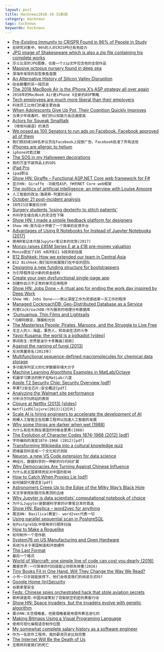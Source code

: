 ```yaml
---
layout: post
title: Hacknews2018-10-31新闻
category: Hacknews
tags: hacknews
keywords: hacknews
---
```




- [Pre-Existing Immunity to CRISPR Found in 96% of People in Study](https://www.xconomy.com/boston/2018/10/29/pre-existing-immunity-to-crispr-found-in-96-of-people-in-study/)
- `在研究对象中，96%的人对CRISPR已有免疫力`
- [JPG image of Shakespeare which is also a zip file containing his complete works](https://twitter.com/David3141593/status/1057042085029822464)
- `莎士比亚的JPG图像，也是一个zip文件包含他的全部作品`
- [Massive octopus nursery found in deep sea](https://www.nationalgeographic.com/animals/2018/10/deep-sea-octopus-nursery-discovered-animals-news/)
- `深海中发现的巨型章鱼苗圃`
- [An Alternative History of Silicon Valley Disruption](https://www.wired.com/story/alternative-history-of-silicon-valley-disruption/)
- `硅谷颠覆的另一段历史`
- [The 2018 MacBook Air is the iPhone X’s ASP strategy all over again](https://9to5mac.com/2018/10/31/asp/)
- `2018年的MacBook Air是iPhone X全新的ASP策略`
- [Tech employees are much more liberal than their employers](https://www.recode.net/2018/10/31/18039528/tech-employees-politics-liberal-employers-candidates)
- `科技员工比他们的雇主更自由`
- [When Adolescents Give Up Pot, Their Cognition Quickly Improves](https://www.npr.org/sections/health-shots/2018/10/30/662127406/when-adolescents-give-up-pot-their-cognition-quickly-improves)
- `当青少年戒毒时，他们的认知能力会迅速提高`
- [Actors for Squeak Smalltalk](https://tonyg.github.io/squeak-actors/)
- `《吱吱叫细语》的演员`
- [We posed as 100 Senators to run ads on Facebook. Facebook approved all of them](https://news.vice.com/en_us/article/xw9n3q/we-posed-as-100-senators-to-run-ads-on-facebook-facebook-approved-all-of-them)
- `我们假扮成100名参议员在Facebook上投放广告。Facebook批准了所有这些`
- [iPhones are allergic to helium](https://ifixit.org/blog/11986/iphones-are-allergic-to-helium/)
- `iphone对氦过敏`
- [The SOS in my Halloween decorations](https://www.bbc.com/news/stories-45976946)
- `我的万圣节装饰品上的SOS`
- [iPad Pro](https://www.apple.com/ipad-pro/)
- `ipad职业`
- [Show HN: Giraffe – Functional ASP.NET Core web framework for F#](https://github.com/giraffe-fsharp/Giraffe)
- `显示HN: Giraffe -功能性ASP。f#的NET Core web框架`
- [The politics of artificial intelligence: an interview with Louise Amoore](https://www.opendemocracy.net/digitaliberties/krystian-woznicki-louise-amoore/politics-of-artificial-intelligence-interview-with-l)
- `人工智能的政治:路易斯·阿莫的采访`
- [October 21 post-incident analysis](https://blog.github.com/2018-10-30-oct21-post-incident-analysis/)
- `10月21日事故后分析`
- [Surgery students &#39;losing dexterity to stitch patients&#39;](https://www.bbc.com/news/education-46019429)
- `外科学生缝合病人的灵活性下降`
- [Show HN: I made a simple feedback platform for designers](https://fakeclients.com/feedback)
- `Show HN:我为设计师做了一个简单的反馈平台`
- [Advantages of Using R Notebooks for Instead of Jupyter Notebooks (2017)](https://minimaxir.com/2017/06/r-notebooks/)
- `使用R笔记本代替Jupyter笔记本的优势(2017)`
- [Monzo raises £85M Series E at a £1B pre-money valuation](https://techcrunch.com/2018/10/30/monzocorn/)
- `Monzo提出了£85 m系列E£1 b投资前估值`
- [B12 Bishkek: How we extended our team in Central Asia](https://blog.b12.io/b12-bishkek-how-we-built-a-home-in-central-asia-b482d85cf919)
- `B12 Bishkek:我们如何拓展我们在中亚的团队`
- [Designing a new funding structure for bootstrappers](https://earnestcapital.co/funding-for-bootstrappers/)
- `为引导程序设计新的资金结构`
- [Create your own dysfunctional single-page app](https://tinnedfruit.com/articles/create-your-own-dysfunctional-single-page-app.html)
- `创建你自己不正常的单页应用程序`
- [Show HN: Jobs Done – A ritual app for ending the work day inspired by Deep Work](https://github.com/skidding/jobs-done)
- `Show HN: Jobs Done——一款以深度工作为灵感结束一天工作的程序`
- [Managed CockroachDB: Geo-Distributed Database as a Service](https://www.cockroachlabs.com/blog/launching-managed-cockroachdb/)
- `托管CockroachDB:作为服务的地理分布数据库`
- [‘Oumuamua, Thin Films and Lightsails](https://www.centauri-dreams.org/2018/10/29/on-oumuamua-thin-films-and-lightsails/)
- `“乌穆阿穆亚，薄膜和光剑`
- [The Masterless People: Pirates, Maroons, and the Struggle to Live Free](https://longreads.com/2018/10/30/the-masterless-people-pirates-maroons-and-the-struggle-to-live-free/)
- `无主人的人:海盗，栗色人，和自由生活的斗争`
- [Yayoi Kusama: the world is a polkadot [video]](https://www.youtube.com/watch?v=21NrNdse7nI)
- `草间弥生:世界是波尔卡多舞曲[视频]`
- [Against the naming of fungi (2013)](https://www.sciencedirect.com/science/article/pii/S1878614613000871)
- `反对真菌命名(2013年)`
- [Multifunctional sequence-defined macromolecules for chemical data storage](https://www.nature.com/articles/s41467-018-06926-3)
- `多功能序列定义的化学数据存储大分子`
- [Machine Learning Algorithms Examples in MatLab/Octave](https://github.com/trekhleb/machine-learning-octave)
- `机器学习算法的例子在MatLab/八度`
- [Apple T2 Security Chip: Security Overview [pdf]](https://www.apple.com/mac/docs/Apple_T2_Security_Chip_Overview.pdf)
- `苹果T2安全芯片:安全概述[pdf]`
- [Analyzing the Walmart site performance](https://iamakulov.com/notes/walmart/)
- `分析沃尔玛网站的表现`
- [Clojure at Netflix (2013) [slides]](https://speakerdeck.com/daveray/clojure-at-netflix)
- `Netflix的Clojure(2013)[幻灯片]`
- [Scale AI is hiring engineers to accelerate the development of AI](https://scale.ai/about#jobs)
- `规模人工智能正在招募工程师以加速人工智能的发展`
- [Why some things are darker when wet (1988)](https://fermatslibrary.com/s/why-some-things-are-darker-when-wet)
- `为什么有些东西在潮湿的时候会更黑(1988)`
- [The Evolution of Character Codes 1874-1968 (2012) [pdf]](http://citeseerx.ist.psu.edu/viewdoc/download?doi=10.1.1.96.678&amp;rep=rep1&amp;type=pdf)
- `字符编码的演变1874-1968 (2012)[pdf]`
- [Transforming Wikipedia into a cultural knowledge quiz](https://medium.com/@mjbaldwin/transforming-wikipedia-into-an-accurate-cultural-knowledge-quiz-b0a0f74877c#hn)
- `把维基百科变成一个文化知识测验`
- [Neuron, a new VS Code extension for data science](https://blogs.msdn.microsoft.com/uk_faculty_connection/2018/10/29/data-science-in-visual-studio-code-using-neuron-a-new-vs-code-extension/)
- `神经元，数据科学的一种新的VS代码扩展`
- [Why Democracies Are Turning Against Chinese Influence](https://www.foreignaffairs.com/articles/china/2018-10-24/why-democracies-are-turning-against-belt-and-road)
- `为什么民主国家转而反对中国的影响`
- [How to Catch When Proxies Lie [pdf]](https://www.andrew.cmu.edu/user/nicolasc/publications/Weinberg-IMC18.pdf)
- `如何捕捉代理谎言[pdf]`
- [Astronomers Creep Up to the Edge of the Milky Way’s Black Hole](https://www.quantamagazine.org/astronomers-creep-up-to-the-edge-of-the-milky-ways-black-hole-20181030/)
- `天文学家爬到银河系黑洞的边缘`
- [Why Jupyter is data scientists’ computational notebook of choice](https://www.nature.com/articles/d41586-018-07196-1)
- `为什么Jupyter是数据科学家的计算笔记本的首选`
- [Show HN: Basilica – word2vec for anything](https://www.basilica.ai/)
- `展览HN: Basilica(教堂)- word2vec代表一切`
- [Using parallel sequential scan in PostgreSQL](https://rafiasabih.blogspot.com/2018/10/using-parallel-sequential-scan-in.html)
- `在PostgreSQL中使用并行顺序扫描`
- [How to Make a Roguelike](http://www.gamasutra.com/blogs/JoshGe/20181029/329512/How_to_Make_a_Roguelike.php)
- `如何制作一个恶作剧`
- [System76 on US Manufacturing and Open Hardware](https://blog.system76.com/post/179592732883/system76-on-us-manufacturing-and-open-hardware)
- `系统76关于美国制造和开放硬件`
- [The Last Format](https://reallifemag.com/the-last-format/)
- `最后一个格式`
- [World of Warcraft: one simple line of code can cost you dearly (2016)](https://www.gdatasoftware.com/blog/2016/07/28809-world-of-warcraft-one-simple-line-of-code-can-cost-you-dearly)
- `魔兽世界:一行简单的代码就能让你损失惨重(2016)`
- [Tiny Books Fit in One Hand. Will They Change the Way We Read?](https://www.nytimes.com/2018/10/29/business/mini-books-pocket-john-green.html)
- `小书一只手就能放得下。他们会改变我们的阅读方式吗?`
- [Google Home (in)Security](https://jerrygamblin.com/2018/10/29/google-home-insecurity/)
- `谷歌家里安全`
- [Feds: Chinese spies orchestrated hack that stole aviation secrets](https://arstechnica.com/tech-policy/2018/10/feds-say-chinese-spies-and-their-hired-hackers-stole-aviation-secrets/)
- `联邦调查局:中国间谍策划了窃取航空机密的黑客行动`
- [Show HN: Space invaders, but the invaders evolve with genetic algorithm](https://github.com/victorqribeiro/invaderz)
- `展示HN:太空侵略者，但是侵略者是用遗传算法进化的`
- [Making Bitmaps Using a Visual Programing Language](https://github.com/bsella/Emergence/)
- `使用可视化编程语言制作位图`
- [My somewhat complete salary history as a software engineer](https://humanwhocodes.com/blog/2018/10/my-somewhat-complete-salary-history-software-engineer/)
- `作为一名软件工程师，我的薪资历史比较完整`
- [The Internet Will Be the Death of Us](https://www.nytimes.com/2018/10/30/opinion/internet-violence-hate-prejudice.html)
- `互联网将是我们的死亡`

